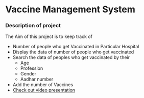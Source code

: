 <h1> Vaccine Management System</h1>
<h3> Description of project </h3>
<p> The Aim of this project is to keep track of
  <ul>
    <li> Number of people who get Vaccinated in Particular Hospital</li>
    <li> Display the data of number of people who get vaccinated</li>
    <li> Search the data of peoples who get vaccinated by their 
    <ul>
    <li> Age</li>
    <li> Profession</li>
    <li>Gender</li>
    <li>Aadhar number</li>
      </ul>
    </li>
    <li> Add the number of Vaccines </li>
    <li>
    <a href="https://drive.google.com/file/d/11NPGJ4GzBDtdBFvvkHZHIivJN21wqxLk/view?usp=sharing">Check out video presentation</a>
    </li>
  </ul>
    </p>
    
